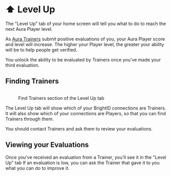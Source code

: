 # ⬆️ Level Up

The "Level Up" tab of your home screen will tell you what to do to reach the next Aura Player level.&#x20;

As [Aura Trainers](../roles/trainers.md) submit positive evaluations of you, your Aura Player score and level will increase. The higher your Player level, the greater your ability will be to help people get verified.&#x20;

You unlock the ability to be evaluated by Trainers once you've made your third evaluation.

## Finding Trainers

<figure><img src="../.gitbook/assets/Screenshot 2025-01-25 at 7.31.04 PM.png" alt=""><figcaption><p>Find Trainers section of the Level Up tab</p></figcaption></figure>

The Level Up tab will show which of your BrightID connections are Trainers. It will also show which of your connections are Players, so that you can find Trainers through them.

You should contact Trainers and ask them to review your evaluations.&#x20;

## Viewing your Evaluations

Once you've received an evaluation from a Trainer, you'll see it in the "Level Up" tab If an evaluation is low, you can ask the Trainer that gave it to you what you can do to improve it.

<figure><img src="../.gitbook/assets/Screenshot 2025-01-25 at 7.06.09 PM.png" alt=""><figcaption></figcaption></figure>
